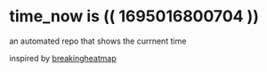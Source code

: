 # time_now is (( 1695016800704 ))

an automated repo that shows the currnent time

inspired by [breakingheatmap](https://github.com/breakingheatmap/breakingheatmap)